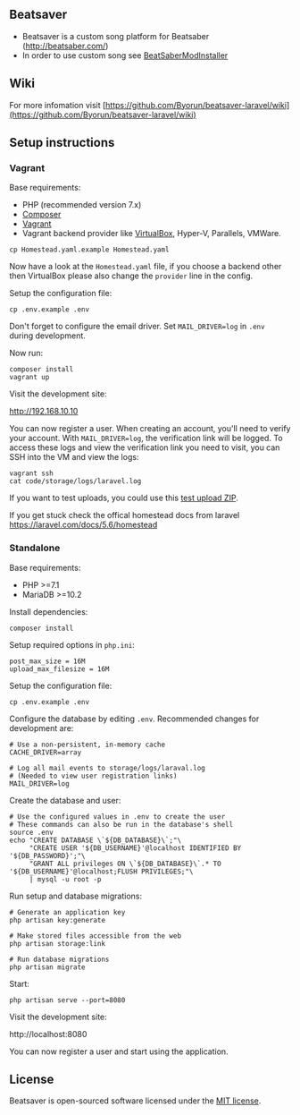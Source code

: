 ## Beatsaver

- Beatsaver is a custom song platform for Beatsaber (http://beatsaber.com/)
- In order to use custom song see [BeatSaberModInstaller](https://github.com/Umbranoxio/BeatSaberModInstaller/releases)

## Wiki
For more infomation visit [https://github.com/Byorun/beatsaver-laravel/wiki](https://github.com/Byorun/beatsaver-laravel/wiki)

## Setup instructions

### Vagrant

Base requirements:
* PHP (recommended version 7.x)
* [Composer](https://getcomposer.org/)
* [Vagrant](https://www.vagrantup.com/)
* Vagrant backend provider like [VirtualBox](https://www.virtualbox.org/), Hyper-V, Parallels, VMWare.

```
cp Homestead.yaml.example Homestead.yaml
```

Now have a look at the `Homestead.yaml` file, if you choose a backend other then VirtualBox please also change the `provider` line in the config.

Setup the configuration file:
```
cp .env.example .env
```

Don't forget to configure the email driver. Set `MAIL_DRIVER=log` in `.env` during development. 

Now run:
```
composer install
vagrant up
```

Visit the development site:

http://192.168.10.10

You can now register a user. When creating an account, you'll need to verify your account. With `MAIL_DRIVER=log`, the verification link will be logged. To access these logs and view the verification link you need to visit, you can SSH into the VM and view the logs:

```
vagrant ssh
cat code/storage/logs/laravel.log
```

If you want to test uploads, you could use this [test upload ZIP](https://supermedium.com/beatsaver-viewer/assets/BeatSaverTestUpload.zip).

If you get stuck check the offical homestead docs from laravel https://laravel.com/docs/5.6/homestead

### Standalone

Base requirements:

* PHP >=7.1
* MariaDB >=10.2

Install dependencies:

```
composer install
```

Setup required options in `php.ini`:

```
post_max_size = 16M
upload_max_filesize = 16M
```

Setup the configuration file:

```
cp .env.example .env
```

Configure the database by editing `.env`. Recommended changes for development are:
```
# Use a non-persistent, in-memory cache
CACHE_DRIVER=array

# Log all mail events to storage/logs/laraval.log
# (Needed to view user registration links)
MAIL_DRIVER=log
```

Create the database and user:

```
# Use the configured values in .env to create the user
# These commands can also be run in the database's shell
source .env
echo "CREATE DATABASE \`${DB_DATABASE}\`;"\
     "CREATE USER '${DB_USERNAME}'@localhost IDENTIFIED BY '${DB_PASSWORD}';"\
     "GRANT ALL privileges ON \`${DB_DATABASE}\`.* TO '${DB_USERNAME}'@localhost;FLUSH PRIVILEGES;"\
     | mysql -u root -p
```

Run setup and database migrations:

```
# Generate an application key
php artisan key:generate

# Make stored files accessible from the web
php artisan storage:link

# Run database migrations
php artisan migrate
```

Start:

```
php artisan serve --port=8080
```

Visit the development site:

http://localhost:8080

You can now register a user and start using the application.

## License

Beatsaver is open-sourced software licensed under the [MIT license](https://opensource.org/licenses/MIT).
